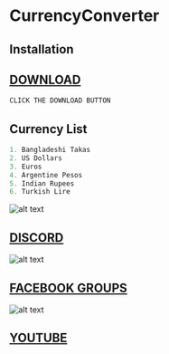 # CurrencyConverter


## Installation
## [DOWNLOAD](https://github.com/APPROX4/CurrencyConverter/releases/download/CurrencyConverter/CurrencyConverter.msi)
```bash
CLICK THE DOWNLOAD BUTTON
```

## Currency List

```python
1. Bangladeshi Takas
2. US Dollars
3. Euros
4. Argentine Pesos
5. Indian Rupees
6. Turkish Lire
```

![alt text](https://cdn.discordapp.com/attachments/784645738461528074/918837749853863976/ezgif.com-gif-maker_1.png)
## [DISCORD](https://discord.gg/RPr5v3d)
![alt text](https://cdn.discordapp.com/emojis/783166937311608872.png?size=96)
## [FACEBOOK GROUPS](https://www.facebook.com/groups/311433169408783)
![alt text](https://cdn.discordapp.com/emojis/783166938595065866.png?size=96)
## [YOUTUBE](https://www.youtube.com/c/FEMOHiddenGamers?sub_confirmation=1)

